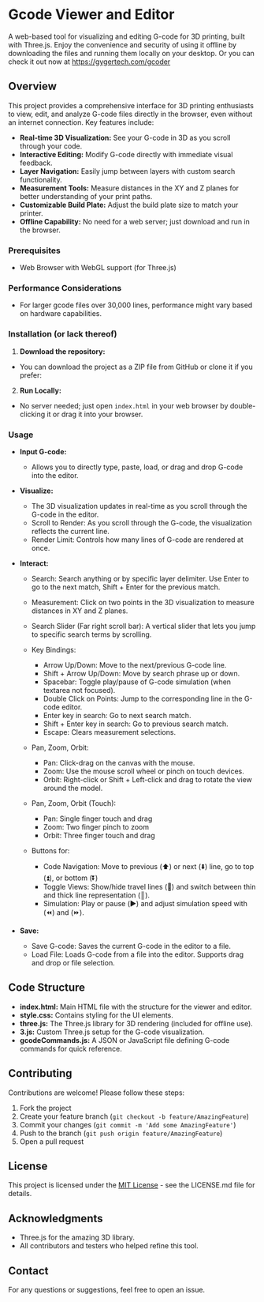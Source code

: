 # Gcode Viewer and Editor

A web-based tool for visualizing and editing G-code for 3D printing, built with Three.js. Enjoy the convenience and security of using it offline by downloading the files and running them locally on your desktop. Or you can check it out now at https://gygertech.com/gcoder

## Overview

This project provides a comprehensive interface for 3D printing enthusiasts to view, edit, and analyze G-code files directly in the browser, even without an internet connection. Key features include:

  - **Real-time 3D Visualization:** See your G-code in 3D as you scroll through your code.
  - **Interactive Editing:** Modify G-code directly with immediate visual feedback.
  - **Layer Navigation:** Easily jump between layers with custom search functionality.
  - **Measurement Tools:** Measure distances in the XY and Z planes for better understanding of your print paths.
  - **Customizable Build Plate:** Adjust the build plate size to match your printer.
  - **Offline Capability:** No need for a web server; just download and run in the browser.


### Prerequisites

  - Web Browser with WebGL support (for Three.js)

### Performance Considerations

 - For larger gcode files over 30,000 lines, performance might vary based on hardware capabilities. 

### Installation (or lack thereof)

1. **Download the repository:**
- You can download the project as a ZIP file from GitHub or clone it if you prefer:
     
2. **Run Locally:**
- No server needed; just open `index.html` in your web browser by double-clicking it or drag it into your browser.

### Usage

- **Input G-code:** 
  - Allows you to directly type, paste, load, or drag and drop G-code into the editor.

- **Visualize:** 
  - The 3D visualization updates in real-time as you scroll through the G-code in the editor.
  - Scroll to Render: As you scroll through the G-code, the visualization reflects the current line.
  - Render Limit: Controls how many lines of G-code are rendered at once.

- **Interact:** 
  - Search: Search anything or by specific layer delimiter. Use Enter to go to the next match, Shift + Enter for the previous match.
  - Measurement: Click on two points in the 3D visualization to measure distances in XY and Z planes.
  - Search Slider (Far right scroll bar): A vertical slider that lets you jump to specific search terms by scrolling.

   - Key Bindings:
      - Arrow Up/Down: Move to the next/previous G-code line.
      - Shift + Arrow Up/Down: Move by search phrase up or down.
      - Spacebar: Toggle play/pause of G-code simulation (when textarea not focused).
      - Double Click on Points: Jump to the corresponding line in the G-code editor.
      - Enter key in search: Go to next search match.
      - Shift + Enter key in search: Go to previous search match.
      - Escape: Clears measurement selections.
  
  - Pan, Zoom, Orbit:
      - Pan: Click-drag on the canvas with the mouse.
      - Zoom: Use the mouse scroll wheel or pinch on touch devices.
      - Orbit: Right-click or Shift + Left-click and drag to rotate the view around the model.
        
  - Pan, Zoom, Orbit (Touch):        
      - Pan: Single finger touch and drag
      - Zoom: Two finger pinch to zoom
      - Orbit: Three finger touch and drag

  - Buttons for:
      - Code Navigation: Move to previous (⬆️) or next (⬇️) line, go to top (⏫), or bottom (⏬)
      - Toggle Views: Show/hide travel lines (🔹) and switch between thin and thick line representation (║).
      - Simulation: Play or pause (▶️) and adjust simulation speed with (⏪) and (⏩).

- **Save:** 
    - Save G-code: Saves the current G-code in the editor to a file.
    - Load File: Loads G-code from a file into the editor. Supports drag and drop or file selection.

## Code Structure
  - **index.html:** Main HTML file with the structure for the viewer and editor.
  - **style.css:** Contains styling for the UI elements.
  - **three.js:** The Three.js library for 3D rendering (included for offline use).
  - **3.js:** Custom Three.js setup for the G-code visualization.
  - **gcodeCommands.js:** A JSON or JavaScript file defining G-code commands for quick reference.

## Contributing

Contributions are welcome! Please follow these steps:

1. Fork the project
2. Create your feature branch (`git checkout -b feature/AmazingFeature`)
3. Commit your changes (`git commit -m 'Add some AmazingFeature'`)
4. Push to the branch (`git push origin feature/AmazingFeature`)
5. Open a pull request

## License

This project is licensed under the [MIT License](LICENSE.md) - see the LICENSE.md file for details.

## Acknowledgments

- Three.js for the amazing 3D library.
- All contributors and testers who helped refine this tool.

## Contact

For any questions or suggestions, feel free to open an issue.
